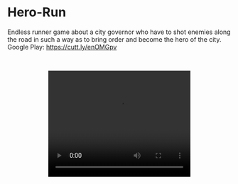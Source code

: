 # Hero-Run

Endless runner game about a city governor who have to shot enemies along the road in such a way as to bring order and become the hero of the city.
<br>
Google Play: https://cutt.ly/enOMGpv

<br>
<p align="center">
  <video width="320" height="240" controls>
  <source src="readme/IMG_0924.MP4" type="video/mp4">
  </video>
</p>

